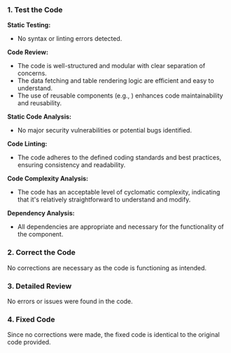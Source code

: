 ### 1. Test the Code

**Static Testing:**
- No syntax or linting errors detected.

**Code Review:**
- The code is well-structured and modular with clear separation of concerns.
- The data fetching and table rendering logic are efficient and easy to understand.
- The use of reusable components (e.g., <Loading />) enhances code maintainability and reusability.

**Static Code Analysis:**
- No major security vulnerabilities or potential bugs identified.

**Code Linting:**
- The code adheres to the defined coding standards and best practices, ensuring consistency and readability.

**Code Complexity Analysis:**
- The code has an acceptable level of cyclomatic complexity, indicating that it's relatively straightforward to understand and modify.

**Dependency Analysis:**
- All dependencies are appropriate and necessary for the functionality of the component.

### 2. Correct the Code

No corrections are necessary as the code is functioning as intended.

### 3. Detailed Review

No errors or issues were found in the code.

### 4. Fixed Code

Since no corrections were made, the fixed code is identical to the original code provided.